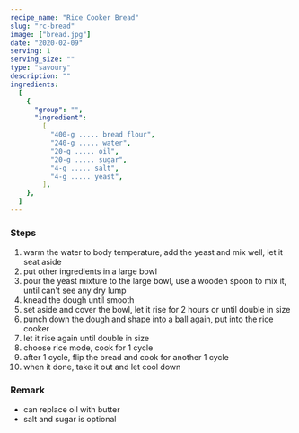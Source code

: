 ```yaml
---
recipe_name: "Rice Cooker Bread"
slug: "rc-bread"
image: ["bread.jpg"]
date: "2020-02-09"
serving: 1
serving_size: ""
type: "savoury"
description: ""
ingredients:
  [
    {
      "group": "",
      "ingredient":
        [
          "400-g ..... bread flour",
          "240-g ..... water",
          "20-g ..... oil",
          "20-g ..... sugar",
          "4-g ..... salt",
          "4-g ..... yeast",
        ],
    },
  ]
---
```


### Steps

1. warm the water to body temperature, add the yeast and mix well, let it seat aside
2. put other ingredients in a large bowl
3. pour the yeast mixture to the large bowl, use a wooden spoon to mix it, until can't see any dry lump
4. knead the dough until smooth
5. set aside and cover the bowl, let it rise for 2 hours or until double in size
6. punch down the dough and shape into a ball again, put into the rice cooker
7. let it rise again until double in size
8. choose rice mode, cook for 1 cycle
9. after 1 cycle, flip the bread and cook for another 1 cycle
10. when it done, take it out and let cool down

### Remark

- can replace oil with butter
- salt and sugar is optional
